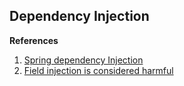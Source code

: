 ## Dependency Injection


**References**

1. [Spring dependency Injection](https://stackoverflow.com/questions/39890849/what-exactly-is-field-injection-and-how-to-avoid-it)
2. [Field injection is considered harmful](https://www.vojtechruzicka.com/field-dependency-injection-considered-harmful/)